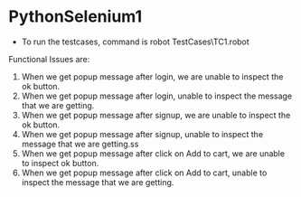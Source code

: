# PythonSelenium1

* To run the testcases, command is robot TestCases\TC1.robot

Functional Issues are:

1. When we get popup message after login, we are unable to inspect the ok button.
2. When we get popup message after login, unable to inspect the message that we are getting.
3. When we get popup message after signup, we are unable to inspect the ok button.
4. When we get popup message after signup, unable to inspect the message that we are getting.ss
5. When we get popup message after click on Add to cart, we are unable to inspect ok button.
6. When we get popup message after click on Add to cart, unable to inspect the message that we are getting.